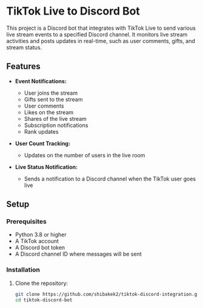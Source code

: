 # TikTok Live to Discord Bot

This project is a Discord bot that integrates with TikTok Live to send various live stream events to a specified Discord channel. It monitors live stream activities and posts updates in real-time, such as user comments, gifts, and stream status.

## Features

- **Event Notifications:** 
  - User joins the stream
  - Gifts sent to the stream
  - User comments
  - Likes on the stream
  - Shares of the live stream
  - Subscription notifications
  - Rank updates

- **User Count Tracking:** 
  - Updates on the number of users in the live room

- **Live Status Notification:**
  - Sends a notification to a Discord channel when the TikTok user goes live

## Setup

### Prerequisites

- Python 3.8 or higher
- A TikTok account
- A Discord bot token
- A Discord channel ID where messages will be sent

### Installation

1. Clone the repository:

   ```bash
   git clone https://github.com/shibakek2/tiktok-discord-integration.git
   cd tiktok-discord-bot
